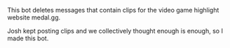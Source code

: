 This bot deletes messages that contain clips for the video game highlight website medal.gg.

Josh kept posting clips and we collectively thought enough is enough, so I made this bot.